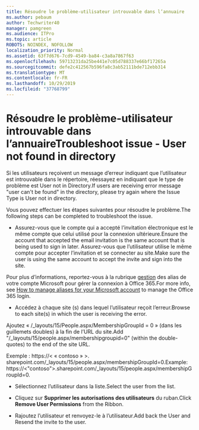 ```yaml
---
title: Résoudre le problème-utilisateur introuvable dans l’annuaire
ms.author: pebaum
author: Techwriter40
manager: pamgreen
ms.audience: ITPro
ms.topic: article
ROBOTS: NOINDEX, NOFOLLOW
localization_priority: Normal
ms.assetid: 63f7d676-7cd9-4549-ba84-c3a8a7867f63
ms.openlocfilehash: 59713231da25be441e7c05d788337e66bf17265a
ms.sourcegitcommit: defe2c412567b596fa8c3ab52111bde712ebb314
ms.translationtype: MT
ms.contentlocale: fr-FR
ms.lasthandoff: 10/29/2019
ms.locfileid: "37768799"
---
```

# <a name="troubleshoot-issue---user-not-found-in-directory"></a><span data-ttu-id="f3e12-102">Résoudre le problème-utilisateur introuvable dans l’annuaire</span><span class="sxs-lookup"><span data-stu-id="f3e12-102">Troubleshoot issue - User not found in directory</span></span>

<span data-ttu-id="f3e12-103">Si les utilisateurs reçoivent un message d’erreur indiquant que l’utilisateur est introuvable dans le répertoire, réessayez en indiquant que le type de problème est User not in Directory.</span><span class="sxs-lookup"><span data-stu-id="f3e12-103">If users are receiving error message "user can't be found" in the directory, please try again where the Issue Type is User not in directory.</span></span>

<span data-ttu-id="f3e12-104">Vous pouvez effectuer les étapes suivantes pour résoudre le problème.</span><span class="sxs-lookup"><span data-stu-id="f3e12-104">The following steps can be completed to troubleshoot the issue.</span></span>

- <span data-ttu-id="f3e12-105">Assurez-vous que le compte qui a accepté l’invitation électronique est le même compte que celui utilisé pour la connexion ultérieure.</span><span class="sxs-lookup"><span data-stu-id="f3e12-105">Ensure the account that accepted the email invitation is the same account that is being used to sign in later.</span></span> <span data-ttu-id="f3e12-106">Assurez-vous que l’utilisateur utilise le même compte pour accepter l’invitation et se connecter au site.</span><span class="sxs-lookup"><span data-stu-id="f3e12-106">Make sure the user is using the same account to accept the invite and sign into the site.</span></span> 

<span data-ttu-id="f3e12-107">Pour plus d’informations, reportez-vous à la rubrique [gestion</a> des alias de votre compte Microsoft pour gérer la connexion à Office 365](https://support.microsoft.com/help/12407/microsoft-account-how-to-manage-aliases).</span><span class="sxs-lookup"><span data-stu-id="f3e12-107">For more info, see [How to manage aliases for your Microsoft account</a> to manage the Office 365 login](https://support.microsoft.com/help/12407/microsoft-account-how-to-manage-aliases).</span></span> 

- <span data-ttu-id="f3e12-108">Accédez à chaque site (s) dans lequel l’utilisateur reçoit l’erreur.</span><span class="sxs-lookup"><span data-stu-id="f3e12-108">Browse to each site(s) in which the user is receiving the error.</span></span> 

<span data-ttu-id="f3e12-109">Ajoutez « /_layouts/15/People.aspx/MembershipGroupId = 0 » (dans les guillemets doubles) à la fin de l’URL du site.</span><span class="sxs-lookup"><span data-stu-id="f3e12-109">Add "/_layouts/15/people.aspx/membershipgroupid=0" (within the double-quotes) to the end of the site URL.</span></span> 

<span data-ttu-id="f3e12-110">Exemple : https://< « contoso » >. sharepoint.com/_layouts/15/people.aspx/membershipGroupId=0.</span><span class="sxs-lookup"><span data-stu-id="f3e12-110">Example: https://<"contoso">.sharepoint.com/_layouts/15/people.aspx/membershipGroupId=0.</span></span>

- <span data-ttu-id="f3e12-111">Sélectionnez l’utilisateur dans la liste.</span><span class="sxs-lookup"><span data-stu-id="f3e12-111">Select the user from the list.</span></span>

- <span data-ttu-id="f3e12-112">Cliquez sur **Supprimer les autorisations des utilisateurs** du ruban.</span><span class="sxs-lookup"><span data-stu-id="f3e12-112">Click **Remove User Permissions** from the Ribbon.</span></span> 
-  <span data-ttu-id="f3e12-113">Rajoutez l’utilisateur et renvoyez-le à l’utilisateur.</span><span class="sxs-lookup"><span data-stu-id="f3e12-113">Add back the User and Resend the invite to the user.</span></span>

